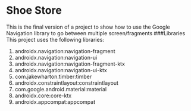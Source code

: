 # Shoe Store
This is the final version of a project to show how to use the Google Navigation library to go between multiple screen/fragments
###Libraries
This project uses the following libraries:
1. androidx.navigation:navigation-fragment
2. androidx.navigation:navigation-ui
3. androidx.navigation:navigation-fragment-ktx
4. androidx.navigation:navigation-ui-ktx
5. com.jakewharton.timber:timber
6. androidx.constraintlayout:constraintlayout
7. com.google.android.material:material
8. androidx.core:core-ktx
9. androidx.appcompat:appcompat
